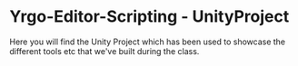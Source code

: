 # Yrgo-Editor-Scripting - UnityProject
Here you will find the Unity Project which has been used to showcase the different tools etc that we've built during the class.
